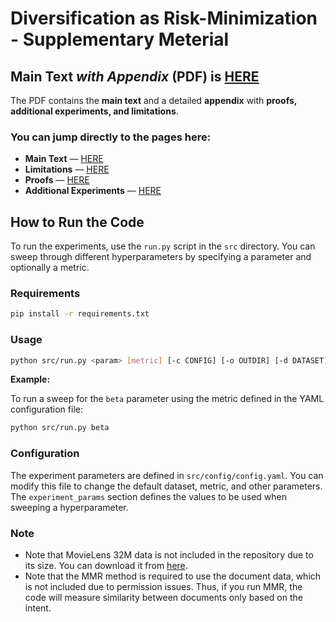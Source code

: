 # Diversification as Risk-Minimization - Supplementary Meterial

## Main Text _with Appendix_ (PDF) is [HERE](https://raw.githubusercontent.com/anonymousIR26/wsdm-sup/main/paper.pdf)
The PDF contains the **main text** and a detailed **appendix** with **proofs, additional experiments, and limitations**.

### You can jump directly to the pages here:
- **Main Text** — [HERE](https://mozilla.github.io/pdf.js/web/viewer.html?file=https%3A%2F%2Fraw.githubusercontent.com%2FanonymousIR26%2Fwsdm-sup%2Fmain%2Fpaper.pdf#page=1)
- **Limitations** — [HERE](https://mozilla.github.io/pdf.js/web/viewer.html?file=https%3A%2F%2Fraw.githubusercontent.com%2FanonymousIR26%2Fwsdm-sup%2Fmain%2Fpaper.pdf#page=11)
- **Proofs** — [HERE](https://mozilla.github.io/pdf.js/web/viewer.html?file=https%3A%2F%2Fraw.githubusercontent.com%2FanonymousIR26%2Fwsdm-sup%2Fmain%2Fpaper.pdf#page=11)
- **Additional Experiments** — [HERE](https://mozilla.github.io/pdf.js/web/viewer.html?file=https%3A%2F%2Fraw.githubusercontent.com%2FanonymousIR26%2Fwsdm-sup%2Fmain%2Fpaper.pdf#page=12)

## How to Run the Code

To run the experiments, use the `run.py` script in the `src` directory. You can sweep through different hyperparameters by specifying a parameter and optionally a metric.

### Requirements

```bash
pip install -r requirements.txt
```

### Usage

```bash
python src/run.py <param> [metric] [-c CONFIG] [-o OUTDIR] [-d DATASET]
```

**Example:**

To run a sweep for the `beta` parameter using the metric defined in the YAML configuration file:

```bash
python src/run.py beta
```

### Configuration

The experiment parameters are defined in `src/config/config.yaml`. You can modify this file to change the default dataset, metric, and other parameters. The `experiment_params` section defines the values to be used when sweeping a hyperparameter.

### Note
- Note that MovieLens 32M data is not included in the repository due to its size. You can download it from [here](https://grouplens.org/datasets/movielens/32m/).
- Note that the MMR method is required to use the document data, which is not included due to permission issues. Thus, if you run MMR, the code will measure similarity between documents only based on the intent.
